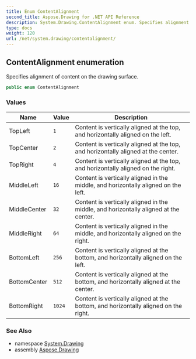 ```yaml
---
title: Enum ContentAlignment
second_title: Aspose.Drawing for .NET API Reference
description: System.Drawing.ContentAlignment enum. Specifies alignment of content on the drawing surface
type: docs
weight: 120
url: /net/system.drawing/contentalignment/
---
```

## ContentAlignment enumeration

Specifies alignment of content on the drawing surface.

```csharp
public enum ContentAlignment
```

### Values

| Name | Value | Description |
| --- | --- | --- |
| TopLeft | `1` | Content is vertically aligned at the top, and horizontally aligned on the left. |
| TopCenter | `2` | Content is vertically aligned at the top, and horizontally aligned at the center. |
| TopRight | `4` | Content is vertically aligned at the top, and horizontally aligned on the right. |
| MiddleLeft | `16` | Content is vertically aligned in the middle, and horizontally aligned on the left. |
| MiddleCenter | `32` | Content is vertically aligned in the middle, and horizontally aligned at the center. |
| MiddleRight | `64` | Content is vertically aligned in the middle, and horizontally aligned on the right. |
| BottomLeft | `256` | Content is vertically aligned at the bottom, and horizontally aligned on the left. |
| BottomCenter | `512` | Content is vertically aligned at the bottom, and horizontally aligned at the center. |
| BottomRight | `1024` | Content is vertically aligned at the bottom, and horizontally aligned on the right. |

### See Also

* namespace [System.Drawing](../../system.drawing/)
* assembly [Aspose.Drawing](../../)


